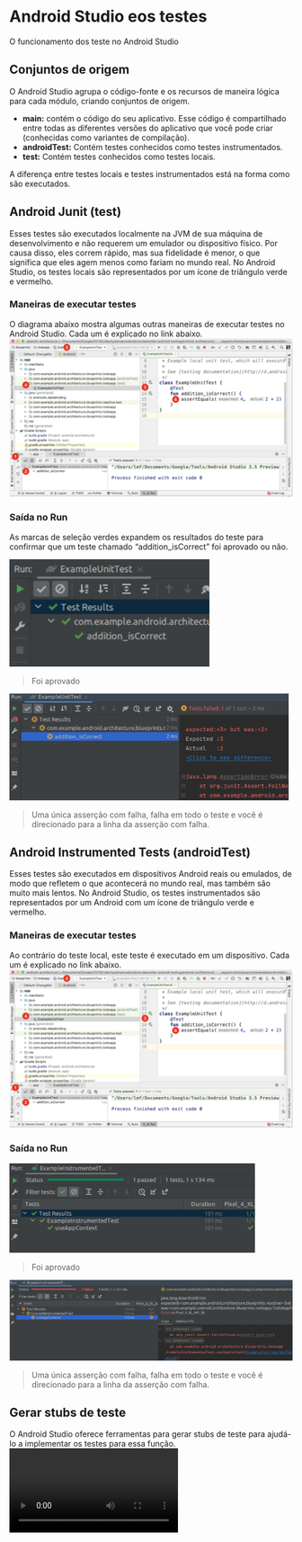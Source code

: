 # Android Studio eos testes
O funcionamento dos teste no Android Studio

## Conjuntos de origem 
O Android Studio agrupa o código-fonte e os recursos de maneira lógica para cada módulo, criando conjuntos de origem.

- **main:** contém o código do seu aplicativo. Esse código é compartilhado entre todas as diferentes versões do aplicativo que você pode criar (conhecidas como variantes de compilação).
- **androidTest:** Contém testes conhecidos como testes instrumentados.
- **test:** Contém testes conhecidos como testes locais.

A diferença entre testes locais e testes instrumentados está na forma como são executados.

## Android Junit (test)
Esses testes são executados localmente na JVM de sua máquina de desenvolvimento e não requerem um emulador ou dispositivo físico. Por causa disso, eles correm rápido, mas sua fidelidade é menor, o que significa que eles agem menos como fariam no mundo real.
No Android Studio, os testes locais são representados por um ícone de triângulo verde e vermelho.

### Maneiras de executar testes
O diagrama abaixo mostra algumas outras maneiras de executar testes no Android Studio. Cada um é explicado no link abaixo.
<img src="Img/ManeiraDeExecutar.png">

### Saída no Run
As marcas de seleção verdes expandem os resultados do teste para confirmar que um teste chamado “addition_isCorrect” foi aprovado ou não.

<img src="Img/RunJUnitAprovado.png">

> Foi aprovado

<img src="Img/RunJUnitFalha.png">

> Uma única asserção com falha, falha em todo o teste e você é direcionado para a linha da asserção com falha.

## Android Instrumented Tests (androidTest)
Esses testes são executados em dispositivos Android reais ou emulados, de modo que refletem o que acontecerá no mundo real, mas também são muito mais lentos.
No Android Studio, os testes instrumentados são representados por um Android com um ícone de triângulo verde e vermelho.

### Maneiras de executar testes
Ao contrário do teste local, este teste é executado em um dispositivo. Cada um é explicado no link abaixo.
<img src="Img/ManeiraDeExecutar.png">

### Saída no Run

<img src="Img/InstrumentalRunAprovado.png">

> Foi aprovado

<img src="Img/InstrumentedRunFalha.png">

> Uma única asserção com falha, falha em todo o teste e você é direcionado para a linha da asserção com falha.

## Gerar stubs de teste
O Android Studio oferece ferramentas para gerar stubs de teste para ajudá-lo a implementar os testes para essa função.
<video>

[1]: https://developer.android.com/codelabs/advanced-android-kotlin-training-testing-basics#4
[2]: https://developer.android.com/studio/test/command-line

[3]: https://developer.android.com/codelabs/advanced-android-kotlin-training-testing-basics#4
[4]: https://developer.android.com/studio/test/command-line
